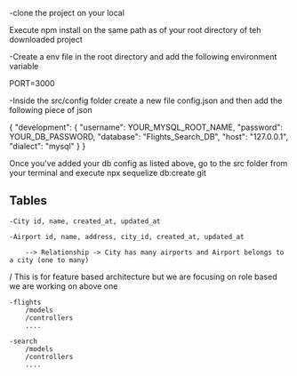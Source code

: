 -clone the project on your local

Execute npm install on the same path as of your root directory of teh downloaded project

-Create a env file in the root directory and add the following environment variable

PORT=3000

-Inside the src/config folder create a new file config.json and then add the following piece of json

{
  "development": {
    "username": YOUR_MYSQL_ROOT_NAME,
    "password": YOUR_DB_PASSWORD,
    "database": "Flights_Search_DB",
    "host": "127.0.0.1",
    "dialect": "mysql"
}
}

Once you've added your db config as listed above, go to the src folder from your terminal and execute npx sequelize db:create
git

## Tables
    -City id, name, created_at, updated_at

    -Airport id, name, address, city_id, created_at, updated_at

        --> Relationship -> City has many airports and Airport belongs to a city (one to many)
        



/ This is for feature based architecture but we are focusing on role based we are working on above one

    -flights
        /models
        /controllers
        ....

    -search
        /models
        /controllers
        ....